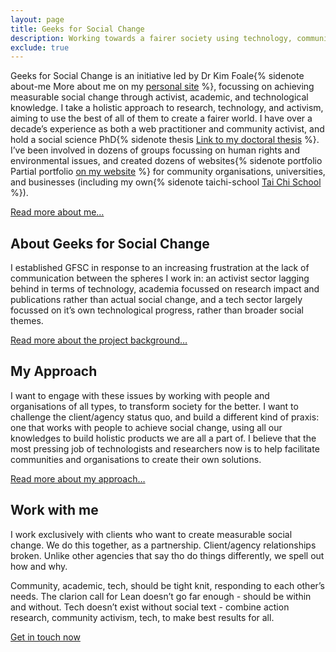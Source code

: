 ```yaml
---
layout: page
title: Geeks for Social Change
description: Working towards a fairer society using technology, communication, and education.
exclude: true
---
```


Geeks for Social Change is an initiative led by Dr Kim Foale{% sidenote about-me More about me on my [personal site](http://alliscalm.net) %}, focussing on achieving measurable social change through activist, academic, and technological knowledge. I take a holistic approach to research, technology, and activism, aiming to use the best of all of them to create a fairer world. I have over a decade’s experience as both a web practitioner and community activist, and hold a social science PhD{% sidenote thesis <a href="http://usir.salford.ac.uk/32043/1/thesis-11-07-14-with-corrections-even-margins.pdf">Link to my doctoral thesis</a> %}. I’ve been involved in dozens of groups focussing on human rights and environmental issues, and created dozens of websites{% sidenote portfolio Partial portfolio [on my website](http://alliscalm.net/tag/portfolio/) %} for community organisations, universities, and businesses (including my own{% sidenote taichi-school [Tai Chi School](http://taichi.school) %}).

[Read more about me&hellip;](/kim)

## About Geeks for Social Change

I established GFSC in response to an increasing frustration at the lack of communication between the spheres I work in: an activist sector lagging behind in terms of technology, academia focussed on research impact and publications rather than actual social change, and a tech sector largely focussed on it’s own technological progress, rather than broader social themes.

[Read more about the project background&hellip;](/history)

## My Approach

I want to engage with these issues by working with people and organisations of all types, to transform society for the better. I want to challenge the client/agency status quo, and build a different kind of praxis: one that works with people to achieve social change, using all our knowledges to build holistic products we are all a part of. I believe that the most pressing job of technologists and researchers now is to help facilitate communities and organisations to create their own solutions.

[Read more about my approach&hellip;](/approach)

## Work with me

I work exclusively with clients who want to create measurable social change. We do this together, as a partnership. Client/agency relationships broken. Unlike other agencies that say tho do things differently, we spell out how and why.

Community, academic, tech, should be tight knit, responding to each other’s needs. The clarion call for Lean doesn’t go far enough - should be within and without. Tech doesn’t exist without social text - combine action research, community activism, tech, to make best results for all.

[Get in touch now](/contact)
